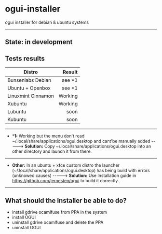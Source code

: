 # ogui-installer

ogui installer for debian & ubuntu systems

----
State: in development
----

## Tests results

| Distro             | Result  |
| ------------------ |--------:|
| Bunsenlabs Debian  | see *1  |
| Ubuntu + Openbox   | see *1  |
| Linuxmint Cinnamon | Working |
| Xubuntu            | Working |
| Lubuntu            | soon    |
| Kubuntu            | soon    |

----
- ***1:** Working but the menu don't read ~/.local/share/applications/ogui.desktop and cant'be manually added
-----> **Solution:** Copy ~/.local/share/applications/ogui.desktop into an other directory and launch it from there.
----
- **Other:** In an ubuntu + xfce custom distro the launcher (~/.local/share/applications/ogui.desktop) has being build with errors (unknowed causes)
-----> **Solution:** Use Installation guide in https://github.com/jernesten/ogui to build it correctly.
----

## What should the Installer be able to do?

- install gdrive ocamlfuse from PPA in the system
- install OGUI
- uninstall gdrive ocamlfuse and delete the PPA
- uninstall OGUI


